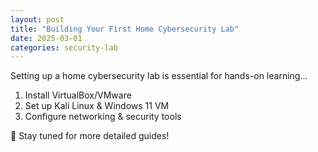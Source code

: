 ```yaml
---
layout: post
title: "Building Your First Home Cybersecurity Lab"
date: 2025-03-01
categories: security-lab
---
```


Setting up a home cybersecurity lab is essential for hands-on learning...

1. Install VirtualBox/VMware
2. Set up Kali Linux & Windows 11 VM
3. Configure networking & security tools

🚀 Stay tuned for more detailed guides!
